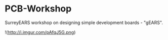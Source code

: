 # PCB-Workshop
SurreyEARS workshop on designing simple development boards - "gEARS".

!(http://i.imgur.com/pAfqJ5G.png)
